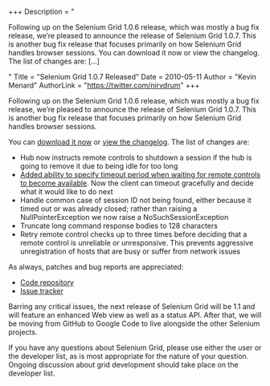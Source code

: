 +++
Description = "<p>Following up on the Selenium Grid 1.0.6 release, which was mostly a bug fix release, we’re pleased to announce the release of Selenium Grid 1.0.7. This is another bug fix release that focuses primarily on how Selenium Grid handles browser sessions. You can download it now or view the changelog. The list of changes are: […]</p>"
Title = "Selenium Grid 1.0.7 Released"
Date = 2010-05-11
Author = "Kevin Menard"
AuthorLink = "https://twitter.com/nirvdrum"
+++

<p>Following up on the Selenium Grid 1.0.6 release, which was mostly a bug fix release, we&#8217;re pleased to announce the release of Selenium Grid 1.0.7.  This is another bug fix release that focuses primarily on how Selenium Grid handles browser sessions.</p>
<p>You can <a href="http://release.seleniumhq.org/selenium-grid/selenium-grid-1.0.7-bin.zip">download it now</a> or <a href="http://github.com/nirvdrum/selenium-grid/blob/master/ChangeLog">view the changelog</a>.  The list of changes are:</p>
<ul>
<li>Hub now instructs remote controls to shutdown a session if the hub is going to remove it due to being idle for too long</li>
<li><a href="http://selenium-grid.seleniumhq.org/configuring-and-tuning.html#changing_maximum_wait_time_for_new_session">Added ability to specify timeout period when waiting for remote controls to become available</a>.  Now the client can timeout gracefully and decide what it would like to do next</li>
<li>Handle common case of session ID not being found, either because it timed out or was already closed; rather than raising a NullPointerException we now raise a NoSuchSessionException</li>
<li>Truncate long command response bodies to 128 characters</li>
<li>Retry remote control checks up to three times before deciding that a remote control is unreliable or unresponsive.  This prevents aggressive unregistration of hosts that are busy or suffer from network issues</li>
</ul>
<p>As always, patches and bug reports are appreciated:</p>
<ul>
<li><a href="http://github.com/nirvdrum/selenium-grid/">Code repository</a></li>
<li><a href="http://code.google.com/p/selenium/issues/list">Issue tracker</a></li>
</ul>
<p>Barring any critical issues, the next release of Selenium Grid will be 1.1 and will feature an enhanced Web view as well as a status API.  After that, we will be moving from GitHub to Google Code to live alongside the other Selenium projects.</p>
<p>If you have any questions about Selenium Grid, please use either the user or the developer list, as is most appropriate for the nature of your question.  Ongoing discussion about grid development should take place on the developer list.</p>

